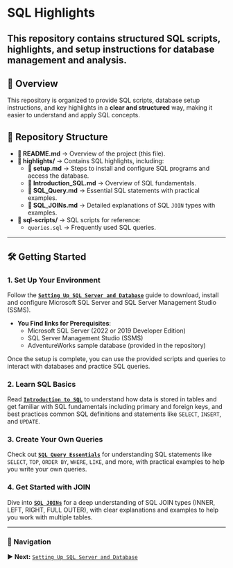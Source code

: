 
# SQL Highlights
This repository contains structured SQL scripts, highlights, and setup instructions for database management and analysis.
---

## 📖 Overview
This repository is organized to provide SQL scripts, database setup instructions, and key highlights in a **clear and structured** way, making it easier to understand and apply SQL concepts.

## 📂 Repository Structure
- **📜 README.md** → Overview of the project (this file).
- **📂 highlights/** → Contains SQL highlights, including:
  - **📜 setup.md** → Steps to install and configure SQL programs and access the database.
  - **📜 Introduction_SQL.md** → Overview of SQL fundamentals.
  - **📜 SQL_Query.md** → Essential SQL statements with practical examples.
  - **📜 SQL_JOINs.md** → Detailed explanations of SQL `JOIN` types with examples.
- **📂 sql-scripts/** → SQL scripts for reference:
  - `queries.sql` → Frequently used SQL queries.
---

## 🛠️ Getting Started

### 1. **Set Up Your Environment**  
Follow the **[`Setting Up SQL Server and Database`](highlights/setup.md)** guide to download, install and configure Microsoft SQL Server and SQL Server Management Studio (SSMS).
- **You Find links for Prerequisites**:
  - Microsoft SQL Server (2022 or 2019 Developer Edition)
  - SQL Server Management Studio (SSMS)
  - AdventureWorks sample database (provided in the repository)
  
Once the setup is complete, you can use the provided scripts and queries to interact with databases and practice SQL queries.

### 2. **Learn SQL Basics**  
Read **[`Introduction to SQL`](highlights/Introduction_SQL.md)** to understand how data is stored in tables and get familiar with SQL fundamentals including primary and foreign keys, and best practices common SQL definitions and statements like `SELECT`, `INSERT`, and `UPDATE`.

### 3. **Create Your Own Queries**  
Check out **[`SQL Query Essentials`](highlights/SQL_Query.md)** for understanding SQL statements like `SELECT`, `TOP`, `ORDER BY`, `WHERE`, `LIKE`, and more, with practical examples to help you write your own queries.

### 4. **Get Started with JOIN**  
Dive into **[`SQL JOINs`](highlights/SQL_JOINs.md)** for a deep understanding of SQL JOIN types (INNER, LEFT, RIGHT, FULL OUTER), with clear explanations and examples to help you work with multiple tables.

---

### 🔗 Navigation
 ▶️  **Next:** [`Setting Up SQL Server and Database`](highlights/setup.md)
